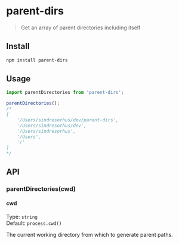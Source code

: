 # parent-dirs

> Get an array of parent directories including itself

## Install

```sh
npm install parent-dirs
```

## Usage

```js
import parentDirectories from 'parent-dirs';

parentDirectories();
/*
[
	'/Users/sindresorhus/dev/parent-dirs',
	'/Users/sindresorhus/dev',
	'/Users/sindresorhus',
	'/Users',
	'/'
]
*/
```

## API

### parentDirectories(cwd)

#### cwd

Type: `string`\
Default: `process.cwd()`

The current working directory from which to generate parent paths.
